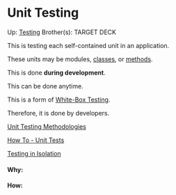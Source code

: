 # Unit Testing

Up: [Testing](testing)
Brother(s):
TARGET DECK

This is testing each self-contained unit in an application.

These units may be modules, [classes](classes), or [methods](methods).

This is done **during development**.

This can be done anytime.

This is a form of [White-Box Testing](white-box_testing).

Therefore, it is done by developers.

[Unit Testing Methodologies](unit_testing_methodologies)

[How To - Unit Tests](how_to_-_unit_tests)

[Testing in Isolation](testing_in_isolation)





























#### Why:
#### How:









